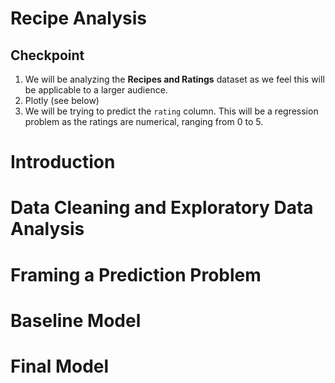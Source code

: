# Recipe Analysis

## Checkpoint
1. We will be analyzing the **Recipes and Ratings** dataset as we feel this will be applicable to a larger audience. 
2. Plotly (see below)
3. We will be trying to predict the `rating` column. This will be a regression problem as the ratings are numerical, ranging from 0 to 5. 

# Introduction
# Data Cleaning and Exploratory Data Analysis
# Framing a Prediction Problem
# Baseline Model
# Final Model
